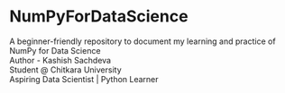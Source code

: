 # NumPyForDataScience
A beginner-friendly repository to document my learning and practice of NumPy for Data Science <br>
Author - Kashish Sachdeva<br>
Student @ Chitkara University<br>
Aspiring Data Scientist | Python Learner<br>
